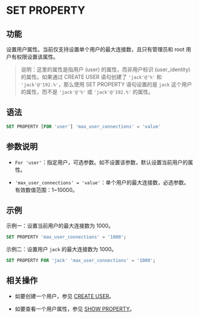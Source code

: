 # SET PROPERTY

## 功能

设置用户属性。当前仅支持设置单个用户的最大连接数，且只有管理员和 root 用户有权限设置该属性。

> 说明：这里的属性是指用户 (user) 的属性，而非用户标识 (user_identity) 的属性。如果通过 CREATE USER 语句创建了 `'jack'@'%'` 和 `'jack'@'192.%'`，那么使用 SET PROPERTY 语句设置的是 `jack` 这个用户的属性，而不是 `'jack'@'%'` 或 `'jack'@'192.%'` 的属性。

## 语法

```SQL
SET PROPERTY [FOR 'user'] 'max_user_connections' = 'value'
```

## 参数说明

- `For 'user'`：指定用户，可选参数。如不设置该参数，默认设置当前用户的属性。

- `'max_user_connections' = 'value'`：单个用户的最大连接数，必选参数。有效数值范围：1~10000。

## 示例

示例一：设置当前用户的最大连接数为 1000。

```SQL
SET PROPERTY 'max_user_connections' = '1000';
```

示例二：设置用户 `jack` 的最大连接数为 1000。

```SQL
SET PROPERTY FOR 'jack' 'max_user_connections' = '1000';
```

## 相关操作

- 如要创建一个用户，参见 [CREATE USER](../account-management/CREATE_USER.md)。

- 如要查看一个用户属性，参见 [SHOW PROPERTY](../data-manipulation/SHOW_PROPERTY.md)。
